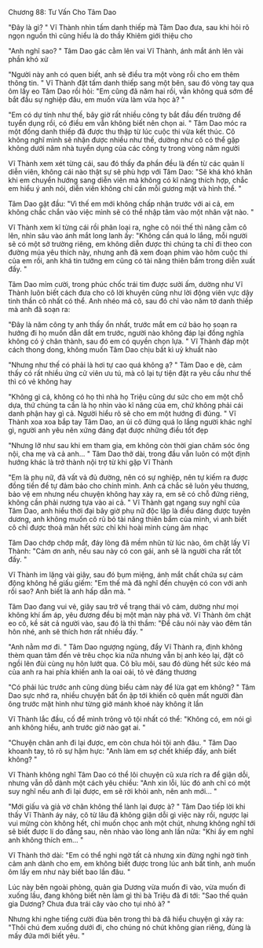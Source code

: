 




Chương 88: Tư Vấn Cho Tâm Dao

"Đây là gì? " Vĩ Thành nhìn tấm danh thiếp mà Tâm Dao đưa, sau khi hỏi rõ ngọn nguồn thì cũng hiểu là do thầy Khiêm giới thiệu cho

"Anh nghĩ sao? " Tâm Dao gác cằm lên vai Vĩ Thành, ánh mắt ánh lên vài phần khó xử

"Người này anh có quen biết, anh sẽ điều tra một vòng rồi cho em thêm thông tin. " Vĩ Thành đặt tấm danh thiếp sang một bên, sau đó vòng tay qua ôm lấy eo Tâm Dao rồi hỏi: "Em cũng đã năm hai rồi, vẫn không quá sớm để bắt đầu sự nghiệp đâu, em muốn vừa làm vừa học à? "

"Em có dự tính như thế, bây giờ rất nhiều công ty bắt đầu đến trường để tuyển dụng rồi, có điều em vẫn không biết nên chọn ai. " Tâm Dao móc ra một đống danh thiếp đã được thu thập từ lúc cuộc thi vừa kết thúc. Cô không nghĩ mình sẽ nhận được nhiều như thế, dường như cô có thể gặp không dưới năm nhà tuyển dụng của các công ty trong vòng năm người

Vĩ Thành xem xét từng cái, sau đó thấy đa phần đều là đến từ các quản lí diễn viên, không cái nào thật sự sẽ phù hợp với Tâm Dao: "Sẽ khá khó khăn khi em chuyển hướng sang diễn viên mà không có kĩ năng thích hợp, chắc em hiểu ý anh nói, diễn viên không chỉ cần mỗi gương mặt và hình thể. "

Tâm Dao gật đầu: "Vì thế em mới không chấp nhận trước với ai cả, em không chắc chắn vào việc mình sẽ có thể nhập tâm vào một nhân vật nào. "

Vĩ Thành xem kĩ từng cái rồi phân loại ra, nghe cô nói thế thì nâng cằm cô lên, nhìn sâu vào ánh mắt long lanh ấy: "Không cần quá lo lắng, mỗi người sẽ có một sở trường riêng, em không diễn được thì chúng ta chỉ đi theo con đường múa yêu thích này, nhưng anh đã xem đoạn phim vào hôm cuộc thi của em rồi, anh khá tin tưởng em cũng có tài năng thiên bẩm trong diễn xuất đấy. "

Tâm Dao mỉm cười, trong phúc chốc trái tim được sưởi ấm, dường như Vĩ Thành luôn biết cách đưa cho cô lời khuyên cũng như lời động viên vực dậy tinh thần cô nhất có thể. Anh nhéo má cô, sau đó chỉ vào năm tờ danh thiếp mà anh đã soạn ra:

"Đây là năm công ty anh thấy ổn nhất, trước mắt em cứ bảo họ soạn ra hướng đi họ muốn dẫn dắt em trước, người nào không đáp lại đồng nghĩa không có ý chân thành, sau đó em có quyền chọn lựa. " Vĩ Thành đáp một cách thong dong, không muốn Tâm Dao chịu bất kì uỷ khuất nào

"Nhưng như thế có phải là hơi tự cao quá không ạ? " Tâm Dao e dè, cảm thấy có rất nhiều ứng cử viên ưu tú, mà cô lại tự tiện đặt ra yêu cầu như thế thì có vẻ không hay

"Không gì cả, không có họ thì nhà họ Triệu cũng dư sức cho em một chỗ dựa, thứ chúng ta cần là họ nhìn vào kĩ năng của em, chứ không phải cái danh phận hay gì cả. Người hiểu rõ sẽ cho em một hướng đi đúng. " Vĩ Thành xoa xoa bắp tay Tâm Dao, an ủi cô đừng quá lo lắng người khác nghĩ gì, người anh yêu nên xứng đáng đạt được những điều tốt đẹp

"Nhưng lỡ như sau khi em tham gia, em không còn thời gian chăm sóc ông nội, cha mẹ và cả anh... " Tâm Dao thở dài, trong đầu vẫn luôn có một định hướng khác là trở thành nội trợ từ khi gặp Vĩ Thành

"Em là phụ nữ, đã vất vả đủ đường, nên có sự nghiệp, nên tự kiếm ra được đồng tiền để tự đảm bảo cho chính mình. Anh cá chắc sẽ luôn yêu thương, bảo vệ em nhưng nếu chuyện không hay xảy ra, em sẽ có chỗ đứng riêng, không cần phải nương tựa vào ai cả. " Vĩ Thành gạt ngang suy nghĩ của Tâm Dao, anh hiểu thời đại bây giờ phụ nữ độc lập là điều đáng được tuyên dương, anh không muốn cô rũ bỏ tài năng thiên bẩm của mình, vì anh biết cô chỉ được thoả mãn hết sức chỉ khi hoài mình cùng âm nhạc


Tâm Dao chớp chớp mắt, đáy lòng đã mềm nhũn từ lúc nào, ôm chặt lấy Vĩ Thành: "Cảm ơn anh, nếu sau này có con gái, anh sẽ là người cha rất tốt đấy. "

Vĩ Thành im lặng vài giây, sau đó bụm miệng, ánh mắt chất chứa sự cảm động không hề giấu giếm: "Em thế mà đã nghĩ đến chuyện có con với anh rồi sao? Anh biết là anh hấp dẫn mà. "

Tâm Dao đang vui vẻ, giây sau trở về trạng thái vô cảm, dường như mọi không khí ấm áp, yêu đương đều bị một màn này phá vỡ. Vĩ Thành ôm chặt eo cô, kề sát cả người vào, sau đó là thì thầm: "Để câu nói này vào đêm tân hôn nhé, anh sẽ thích hơn rất nhiều đấy. "

"Anh nằm mơ đi. " Tâm Dao ngượng ngùng, đẩy Vĩ Thành ra, định không thèm quan tâm đến vẻ trêu chọc kia nữa nhưng vẫn bị anh kéo lại, đặt cô ngồi lên đùi cùng nụ hôn lướt qua. Cô bĩu môi, sau đó dùng hết sức kéo má của anh ra hai phía khiến anh la oai oái, tỏ vẻ đáng thương

"Có phải lúc trước anh cũng dùng biểu cảm này để lừa gạt em không? " Tâm Dao sực nhớ ra, nhiều chuyện bất ổn ập tới khiến cô quên mất người đàn ông trước mặt hình như từng giở mánh khoé này không ít lần

Vĩ Thành lắc đầu, cố để mình trông vô tội nhất có thể: "Không có, em nói gì anh không hiểu, anh trước giờ nào gạt ai. "

"Chuyện chân anh đi lại được, em còn chưa hỏi tội anh đâu. " Tâm Dao khoanh tay, tỏ rõ sự hậm hực: "Anh làm em sợ chết khiếp đấy, anh biết không? "

Vĩ Thành không nghĩ Tâm Dao có thể lôi chuyện cũ xưa rích ra để giận dỗi, nhưng vẫn dỗ dành một cách yêu chiều: "Anh xin lỗi, lúc đó anh chỉ có một suy nghĩ nếu anh đi lại được, em sẽ rời khỏi anh, nên anh mới... "

"Mới giấu và giả vờ chân không thể lành lại được à? " Tâm Dao tiếp lời khi thấy Vĩ Thành áy náy, cô từ lâu đã không giận dỗi gì việc này rồi, ngược lại vui mừng còn không hết, chỉ muốn chọc anh một chút, nhưng không nghĩ tới sẽ biết được lí do đằng sau, nên nhào vào lòng anh lần nữa: "Khi ấy em nghĩ anh không thích em... "

Vĩ Thành thở dài: "Em có thể nghi ngờ tất cả nhưng xin đừng nghi ngờ tình cảm anh dành cho em, em không biết được trong lúc anh bất tỉnh, anh muốn ôm lấy em như này biết bao lần đâu. "

Lúc này bên ngoài phòng, quản gia Dương vừa muốn đi vào, vừa muốn đi xuống lầu, đang không biết nên làm gì thì bà Triệu đã đi tới: "Sao thế quản gia Dương? Chưa đưa trái cây vào cho tụi nhỏ à? "

Nhưng khi nghe tiếng cười đùa bên trong thì bà đã hiểu chuyện gì xảy ra: "Thôi chú đem xuống dưới đi, cho chúng nó chút không gian riêng, đúng là mấy đứa mới biết yêu. "




